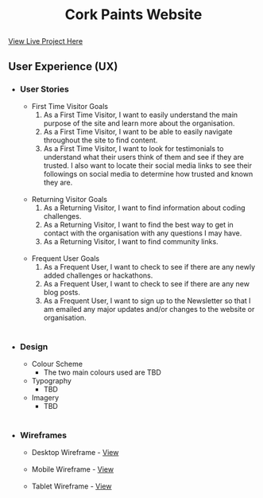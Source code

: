 # <p align="center">Cork Paints Website</p>

[View Live Project Here](https://lee-joanne.github.io/cork-paints/)

## User Experience (UX)

* ### User Stories
  - First Time Visitor Goals
    1. As a First Time Visitor, I want to easily understand the main purpose of the site and learn more about the organisation.
    2. As a First Time Visitor, I want to be able to easily navigate throughout the site to find content.
    3. As a First Time Visitor, I want to look for testimonials to understand what their users think of them and see if they are trusted. I also want to locate their social media links to see their followings on social media to determine how trusted and known they are.<br />
    <br/>
  - Returning Visitor Goals
    1. As a Returning Visitor, I want to find information about coding challenges.
    2. As a Returning Visitor, I want to find the best way to get in contact with the organisation with any questions I may have.
    3. As a Returning Visitor, I want to find community links. <br />
    <br/>
  - Frequent User Goals
    1. As a Frequent User, I want to check to see if there are any newly added challenges or hackathons.
    2. As a Frequent User, I want to check to see if there are any new blog posts.
    3. As a Frequent User, I want to sign up to the Newsletter so that I am emailed any major updates and/or changes to the website or organisation. <br />
    <br />


* ### Design
  - Colour Scheme
    - The two main colours used are TBD 
  - Typography
    - TBD
  - Imagery
    - TBD <br />
    <br />

* ### Wireframes
  - Desktop Wireframe - [View](assets/wireframes/Desktop.png) <br />
  <br />

  - Mobile Wireframe - [View](assets/wireframes/Mobile.png) <br />
  <br />

  - Tablet Wireframe - [View](assets/wireframes/Tablet.png) <br />
  <br />